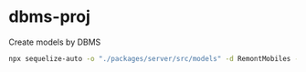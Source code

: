 # dbms-proj

Create models by DBMS
```bash
npx sequelize-auto -o "./packages/server/src/models" -d RemontMobiles -h localhost -u ystu_admin -x \!@#$%67890 -e mssql -l ts
```

